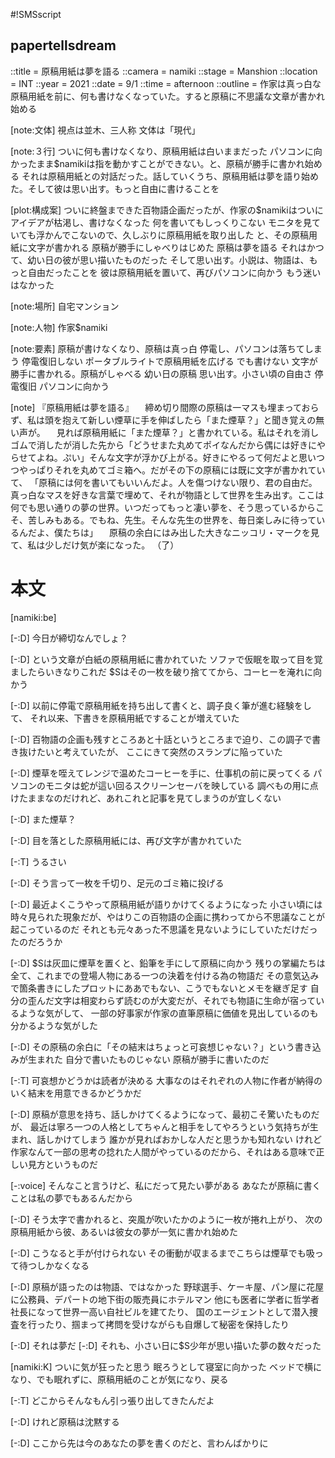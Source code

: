 #!SMSscript

## papertellsdream

::title = 原稿用紙は夢を語る
::camera = namiki
::stage = Manshion
::location = INT
::year = 2021
::date = 9/1
::time = afternoon
::outline = 作家は真っ白な原稿用紙を前に、何も書けなくなっていた。すると原稿に不思議な文章が書かれ始める

[note:文体]
視点は並木、三人称
文体は「現代」

[note:３行]
ついに何も書けなくなり、原稿用紙は白いままだった
パソコンに向かったまま$namikiは指を動かすことができない。と、原稿が勝手に書かれ始める
それは原稿用紙との対話だった。話していくうち、原稿用紙は夢を語り始めた。そして彼は思い出す。もっと自由に書けることを

[plot:構成案]
ついに終盤まできた百物語企画だったが、作家の$namikiはついにアイデアが枯渇し、書けなくなった
何を書いてもしっくりこない
モニタを見ていても浮かんでこないので、久しぶりに原稿用紙を取り出した
と、その原稿用紙に文字が書かれる
原稿が勝手にしゃべりはじめた
原稿は夢を語る
それはかつて、幼い日の彼が思い描いたものだった
そして思い出す。小説は、物語は、もっと自由だったことを
彼は原稿用紙を置いて、再びパソコンに向かう
もう迷いはなかった

[note:場所]
自宅マンション

[note:人物]
作家$namiki

[note:要素]
原稿が書けなくなり、原稿は真っ白
停電し、パソコンは落ちてしまう
停電復旧しない
ポータブルライトで原稿用紙を広げる
でも書けない
文字が勝手に書かれる。原稿がしゃべる
幼い日の原稿
思い出す。小さい頃の自由さ
停電復旧
パソコンに向かう

[note]
『原稿用紙は夢を語る』
　締め切り間際の原稿は一マスも埋まっておらず、私は頭を抱えて新しい煙草に手を伸ばしたら「また煙草？」と聞き覚えの無い声が。
　見れば原稿用紙に「また煙草？」と書かれている。私はそれを消しゴムで消したが消した先から「どうせまた丸めてポイなんだから偶には好きにやらせてよね。ぷい」そんな文字が浮かび上がる。好きにやるって何だよと思いつつやっぱりそれを丸めてゴミ箱へ。だがその下の原稿には既に文字が書かれていて、
「原稿には何を書いてもいいんだよ。人を傷つけない限り、君の自由だ。真っ白なマスを好きな言葉で埋めて、それが物語として世界を生み出す。ここは何でも思い通りの夢の世界。いつだってもっと凄い夢を、そう思っているからこそ、苦しみもある。でもね、先生。そんな先生の世界を、毎日楽しみに待っているんだよ、僕たちは」
　原稿の余白にはみ出した大きなニッコリ・マークを見て、私は少しだけ気が楽になった。
（了）


# 本文

[namiki:be]

[-:D]
今日が締切なんでしょ？

[-:D]
という文章が白紙の原稿用紙に書かれていた
ソファで仮眠を取って目を覚ましたらいきなりこれだ
$Sはその一枚を破り捨ててから、コーヒーを淹れに向かう

[-:D]
以前に停電で原稿用紙を持ち出して書くと、調子良く筆が進む経験をして、
それ以来、下書きを原稿用紙ですることが増えていた

[-:D]
百物語の企画も残すところあと十話というところまで迫り、この調子で書き抜けたいと考えていたが、
ここにきて突然のスランプに陥っていた

[-:D]
煙草を咥えてレンジで温めたコーヒーを手に、仕事机の前に戻ってくる
パソコンのモニタは蛇が這い回るスクリーンセーバを映している
調べもの用に点けたままなのだけれど、あれこれと記事を見てしまうのが宜しくない

[-:D]
また煙草？

[-:D]
目を落とした原稿用紙には、再び文字が書かれていた

[-:T]
うるさい

[-:D]
そう言って一枚を千切り、足元のゴミ箱に投げる

[-:D]
最近よくこうやって原稿用紙が語りかけてくるようになった
小さい頃には時々見られた現象だが、やはりこの百物語の企画に携わってから不思議なことが起こっているのだ
それとも元々あった不思議を見ないようにしていただけだったのだろうか

[-:D]
$Sは灰皿に煙草を置くと、鉛筆を手にして原稿に向かう
残りの掌編たちは全て、これまでの登場人物にある一つの決着を付ける為の物語だ
その意気込みで箇条書きにしたプロットにああでもない、こうでもないとメモを継ぎ足す
自分の歪んだ文字は相変わらず読むのが大変だが、それでも物語に生命が宿っているような気がして、
一部の好事家が作家の直筆原稿に価値を見出しているのも分かるような気がした

[-:D]
その原稿の余白に「その結末はちょっと可哀想じゃない？」という書き込みが生まれた
自分で書いたものじゃない
原稿が勝手に書いたのだ

[-:T]
可哀想かどうかは読者が決める
大事なのはそれぞれの人物に作者が納得のいく結末を用意できるかどうかだ

[-:D]
原稿が意思を持ち、話しかけてくるようになって、最初こそ驚いたものだが、
最近は寧ろ一つの人格としてちゃんと相手をしてやろうという気持ちが生まれ、話しかけてしまう
誰かが見ればおかしな人だと思うかも知れない
けれど作家なんて一部の思考の捻れた人間がやっているのだから、それはある意味で正しい見方というものだ

[-:voice]
そんなこと言うけど、私にだって見たい夢がある
あなたが原稿に書くことは私の夢でもあるんだから

[-:D]
そう太字で書かれると、突風が吹いたかのように一枚が捲れ上がり、
次の原稿用紙から彼、あるいは彼女の夢が一気に書かれ始めた

[-:D]
こうなると手が付けられない
その衝動が収まるまでこちらは煙草でも吸って待つしかなくなる

[-:D]
原稿が語ったのは物語、ではなかった
野球選手、ケーキ屋、パン屋に花屋に公務員、デパートの地下街の販売員にホテルマン
他にも医者に学者に哲学者
社長になって世界一高い自社ビルを建てたり、
国のエージェントとして潜入捜査を行ったり、掴まって拷問を受けながらも自爆して秘密を保持したり

[-:D]
それは夢だ
[-:D]
それも、小さい日に$S少年が思い描いた夢の数々だった

[namiki:K]
ついに気が狂ったと思う
眠ろうとして寝室に向かった
ベッドで横になり、でも眠れずに、原稿用紙のことが気になり、戻る

[-:T]
どこからそんなもん引っ張り出してきたんだよ

[-:D]
けれど原稿は沈黙する

[-:D]
ここから先は今のあなたの夢を書くのだと、言わんばかりに
